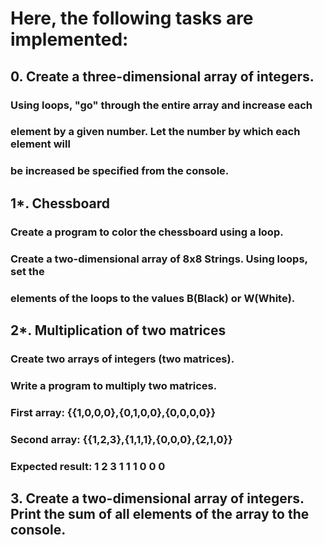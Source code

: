# Here, the following tasks are implemented:

## 0. Create a three-dimensional array of integers.
### Using loops, "go" through the entire array and increase each
### element by a given number. Let the number by which each element will
### be increased be specified from the console.

## 1*. Chessboard
### Create a program to color the chessboard using a loop.
### Create a two-dimensional array of 8x8 Strings. Using loops, set the
### elements of the loops to the values ​​B(Black) or W(White).

## 2*. Multiplication of two matrices
### Create two arrays of integers (two matrices).
### Write a program to multiply two matrices.
### First array: {{1,0,0,0},{0,1,0,0},{0,0,0,0}}
### Second array: {{1,2,3},{1,1,1},{0,0,0},{2,1,0}}
### Expected result: 1 2 3 1 1 1 0 0 0

## 3. Create a two-dimensional array of integers. Print the sum of all elements of the array to the console.

